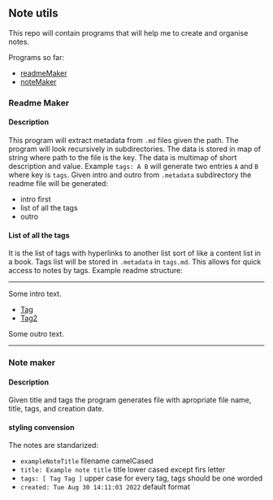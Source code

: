 ## Note utils

This repo will contain programs that will help me to create and organise notes.

Programs so far:
* [readmeMaker](#Readme-Maker)
* [noteMaker](#Note-maker)

### Readme Maker

#### Description

This program will extract metadata from `.md` files given the path. The program will look recursively in subdirectories. The data is stored in map of string where path to the file is the key. The data is multimap of short description and value. Example `tags: A B` will generate two entries `A` and `B` where key is `tags`. Given intro and outro from `.metadata` subdirectory the readme file will be generated:
* intro first
* list of all the tags
* outro

#### List of all the tags

It is the list of tags with hyperlinks to another list sort of like a content list in a book. Tags list will be stored in `.metadata` in `tags.md`. This allows for quick access to notes by tags.
Example readme structure:

---

Some intro text.
* [Tag](.metadata/tags.md#Tag)
* [Tag2](.metadata/tags.md#Tag2)

Some outro text.

---
### Note maker

#### Description

Given title and tags the program generates file with apropriate file name, title, tags, and creation date.

#### styling convension

The notes are standarized:
* `exampleNoteTitle` filename camelCased 
* `title: Example note title` title lower cased except firs letter 
* `tags: [ Tag Tag ]` upper case for every tag, tags should be one worded 
* `created: Tue Aug 30 14:11:03 2022` default format
